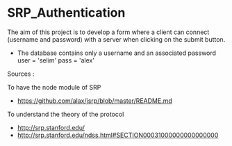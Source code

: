 # SRP_Authentication

The aim of this project is to develop a form where a client can connect (username and password) with a server when clicking on the submit button.

- The database contains only a username and an associated password 
user = 'selim'
pass = 'alex'

Sources :

To have the node module of SRP
- https://github.com/alax/jsrp/blob/master/README.md

To understand the theory of the protocol
- http://srp.stanford.edu/
- http://srp.stanford.edu/ndss.html#SECTION00031000000000000000




